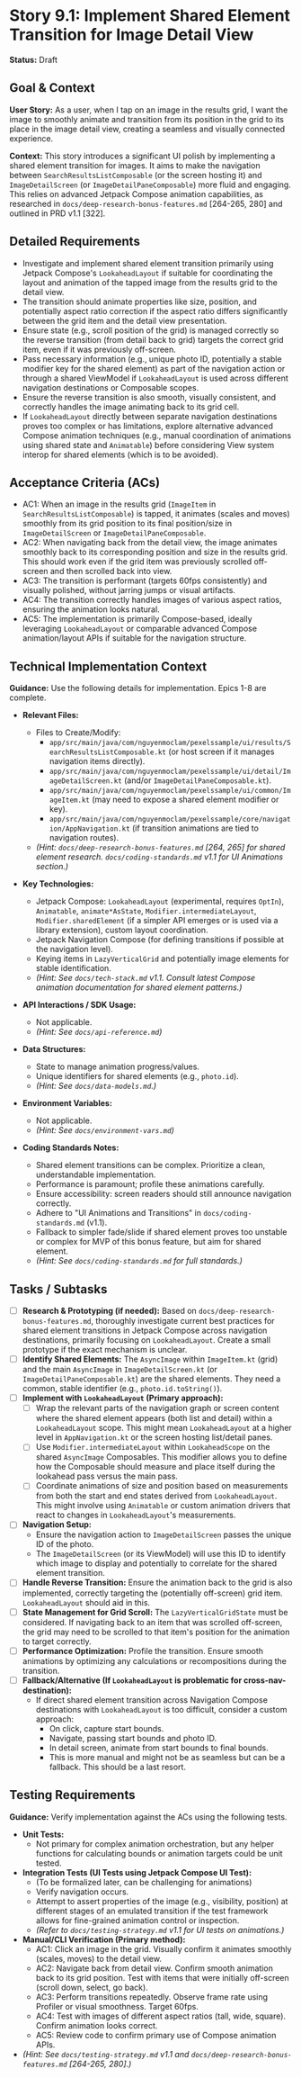 
# Story 9.1: Implement Shared Element Transition for Image Detail View

**Status:** Draft

## Goal & Context

**User Story:** As a user, when I tap on an image in the results grid, I want the image to smoothly animate and transition from its position in the grid to its place in the image detail view, creating a seamless and visually connected experience.

**Context:** This story introduces a significant UI polish by implementing a shared element transition for images. It aims to make the navigation between `SearchResultsListComposable` (or the screen hosting it) and `ImageDetailScreen` (or `ImageDetailPaneComposable`) more fluid and engaging. This relies on advanced Jetpack Compose animation capabilities, as researched in `docs/deep-research-bonus-features.md` [264-265, 280] and outlined in PRD v1.1 [322].

## Detailed Requirements

* Investigate and implement shared element transition primarily using Jetpack Compose's `LookaheadLayout` if suitable for coordinating the layout and animation of the tapped image from the results grid to the detail view.
* The transition should animate properties like size, position, and potentially aspect ratio correction if the aspect ratio differs significantly between the grid item and the detail view presentation.
* Ensure state (e.g., scroll position of the grid) is managed correctly so the reverse transition (from detail back to grid) targets the correct grid item, even if it was previously off-screen.
* Pass necessary information (e.g., unique photo ID, potentially a stable modifier key for the shared element) as part of the navigation action or through a shared ViewModel if `LookaheadLayout` is used across different navigation destinations or Composable scopes.
* Ensure the reverse transition is also smooth, visually consistent, and correctly handles the image animating back to its grid cell.
* If `LookaheadLayout` directly between separate navigation destinations proves too complex or has limitations, explore alternative advanced Compose animation techniques (e.g., manual coordination of animations using shared state and `Animatable`) before considering View system interop for shared elements (which is to be avoided).

## Acceptance Criteria (ACs)

* AC1: When an image in the results grid (`ImageItem` in `SearchResultsListComposable`) is tapped, it animates (scales and moves) smoothly from its grid position to its final position/size in `ImageDetailScreen` or `ImageDetailPaneComposable`.
* AC2: When navigating back from the detail view, the image animates smoothly back to its corresponding position and size in the results grid. This should work even if the grid item was previously scrolled off-screen and then scrolled back into view.
* AC3: The transition is performant (targets 60fps consistently) and visually polished, without jarring jumps or visual artifacts.
* AC4: The transition correctly handles images of various aspect ratios, ensuring the animation looks natural.
* AC5: The implementation is primarily Compose-based, ideally leveraging `LookaheadLayout` or comparable advanced Compose animation/layout APIs if suitable for the navigation structure.

## Technical Implementation Context

**Guidance:** Use the following details for implementation. Epics 1-8 are complete.

* **Relevant Files:**
    * Files to Create/Modify:
        * `app/src/main/java/com/nguyenmoclam/pexelssample/ui/results/SearchResultsListComposable.kt` (or host screen if it manages navigation items directly).
        * `app/src/main/java/com/nguyenmoclam/pexelssample/ui/detail/ImageDetailScreen.kt` (and/or `ImageDetailPaneComposable.kt`).
        * `app/src/main/java/com/nguyenmoclam/pexelssample/ui/common/ImageItem.kt` (may need to expose a shared element modifier or key).
        * `app/src/main/java/com/nguyenmoclam/pexelssample/core/navigation/AppNavigation.kt` (if transition animations are tied to navigation routes).
    * _(Hint: `docs/deep-research-bonus-features.md` [264, 265] for shared element research. `docs/coding-standards.md` v1.1 for UI Animations section.)_

* **Key Technologies:**
    * Jetpack Compose: `LookaheadLayout` (experimental, requires `OptIn`), `Animatable`, `animate*AsState`, `Modifier.intermediateLayout`, `Modifier.sharedElement` (if a simpler API emerges or is used via a library extension), custom layout coordination.
    * Jetpack Navigation Compose (for defining transitions if possible at the navigation level).
    * Keying items in `LazyVerticalGrid` and potentially image elements for stable identification.
    * _(Hint: See `docs/tech-stack.md` v1.1. Consult latest Compose animation documentation for shared element patterns.)_

* **API Interactions / SDK Usage:**
    * Not applicable.
    * _(Hint: See `docs/api-reference.md`)_

* **Data Structures:**
    * State to manage animation progress/values.
    * Unique identifiers for shared elements (e.g., `photo.id`).
    * _(Hint: See `docs/data-models.md`.)_

* **Environment Variables:**
    * Not applicable.
    * _(Hint: See `docs/environment-vars.md`)_

* **Coding Standards Notes:**
    * Shared element transitions can be complex. Prioritize a clean, understandable implementation.
    * Performance is paramount; profile these animations carefully.
    * Ensure accessibility: screen readers should still announce navigation correctly.
    * Adhere to "UI Animations and Transitions" in `docs/coding-standards.md` (v1.1).
    * Fallback to simpler fade/slide if shared element proves too unstable or complex for MVP of this bonus feature, but aim for shared element.
    * _(Hint: See `docs/coding-standards.md` for full standards.)_

## Tasks / Subtasks

* [ ] **Research & Prototyping (if needed):** Based on `docs/deep-research-bonus-features.md`, thoroughly investigate current best practices for shared element transitions in Jetpack Compose across navigation destinations, primarily focusing on `LookaheadLayout`. Create a small prototype if the exact mechanism is unclear.
* [ ] **Identify Shared Elements:** The `AsyncImage` within `ImageItem.kt` (grid) and the main `AsyncImage` in `ImageDetailScreen.kt` (or `ImageDetailPaneComposable.kt`) are the shared elements. They need a common, stable identifier (e.g., `photo.id.toString()`).
* [ ] **Implement with `LookaheadLayout` (Primary approach):**
    * [ ] Wrap the relevant parts of the navigation graph or screen content where the shared element appears (both list and detail) within a `LookaheadLayout` scope. This might mean `LookaheadLayout` at a higher level in `AppNavigation.kt` or the screen hosting list/detail panes.
    * [ ] Use `Modifier.intermediateLayout` within `LookaheadScope` on the shared `AsyncImage` Composables. This modifier allows you to define how the Composable should measure and place itself during the lookahead pass versus the main pass.
    * [ ] Coordinate animations of size and position based on measurements from both the start and end states derived from `LookaheadLayout`. This might involve using `Animatable` or custom animation drivers that react to changes in `LookaheadLayout`'s measurements.
* [ ] **Navigation Setup:**
    * Ensure the navigation action to `ImageDetailScreen` passes the unique ID of the photo.
    * The `ImageDetailScreen` (or its ViewModel) will use this ID to identify which image to display and potentially to correlate for the shared element transition.
* [ ] **Handle Reverse Transition:** Ensure the animation back to the grid is also implemented, correctly targeting the (potentially off-screen) grid item. `LookaheadLayout` should aid in this.
* [ ] **State Management for Grid Scroll:** The `LazyVerticalGridState` must be considered. If navigating back to an item that was scrolled off-screen, the grid may need to be scrolled to that item's position for the animation to target correctly.
* [ ] **Performance Optimization:** Profile the transition. Ensure smooth animations by optimizing any calculations or recompositions during the transition.
* [ ] **Fallback/Alternative (If `LookaheadLayout` is problematic for cross-nav-destination):**
    * If direct shared element transition across Navigation Compose destinations with `LookaheadLayout` is too difficult, consider a custom approach:
        * On click, capture start bounds.
        * Navigate, passing start bounds and photo ID.
        * In detail screen, animate from start bounds to final bounds.
        * This is more manual and might not be as seamless but can be a fallback. This should be a last resort.

## Testing Requirements

**Guidance:** Verify implementation against the ACs using the following tests.

* **Unit Tests:**
    * Not primary for complex animation orchestration, but any helper functions for calculating bounds or animation targets could be unit tested.
* **Integration Tests (UI Tests using Jetpack Compose UI Test):**
    * (To be formalized later, can be challenging for animations)
    * Verify navigation occurs.
    * Attempt to assert properties of the image (e.g., visibility, position) at different stages of an emulated transition if the test framework allows for fine-grained animation control or inspection.
    * _(Refer to `docs/testing-strategy.md` v1.1 for UI tests on animations.)_
* **Manual/CLI Verification (Primary method):**
    * AC1: Click an image in the grid. Visually confirm it animates smoothly (scales, moves) to the detail view.
    * AC2: Navigate back from detail view. Confirm smooth animation back to its grid position. Test with items that were initially off-screen (scroll down, select, go back).
    * AC3: Perform transitions repeatedly. Observe frame rate using Profiler or visual smoothness. Target 60fps.
    * AC4: Test with images of different aspect ratios (tall, wide, square). Confirm animation looks correct.
    * AC5: Review code to confirm primary use of Compose animation APIs.
* _(Hint: See `docs/testing-strategy.md` v1.1 and `docs/deep-research-bonus-features.md` [264-265, 280].)_
